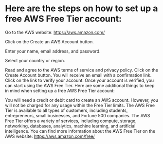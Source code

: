 # Here are the steps on how to set up a free AWS Free Tier account:

Go to the AWS website: https://aws.amazon.com/

Click on the Create an AWS Account button.

Enter your name, email address, and password.

Select your country or region.

Read and agree to the AWS terms of service and privacy policy.
Click on the Create Account button.
You will receive an email with a confirmation link. Click on the link to verify your account.
Once your account is verified, you can start using the AWS Free Tier.
Here are some additional things to keep in mind when setting up a free AWS Free Tier account:

You will need a credit or debit card to create an AWS account. However, you will not be charged for any usage within the Free Tier limits.
The AWS Free Tier is available to all types of customers, including students, entrepreneurs, small businesses, and Fortune 500 companies.
The AWS Free Tier offers a variety of services, including compute, storage, networking, databases, analytics, machine learning, and artificial intelligence.
You can find more information about the AWS Free Tier on the AWS website: https://aws.amazon.com/free/
